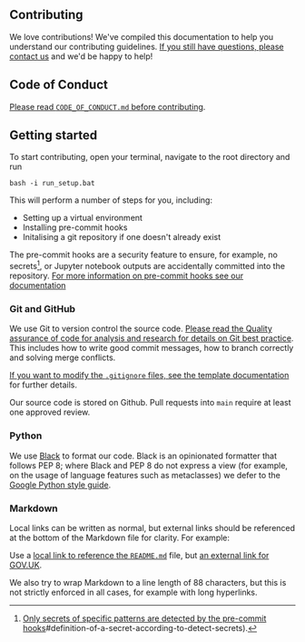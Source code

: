 ## Contributing

We love contributions! We've compiled this documentation to help you understand our
contributing guidelines. [If you still have questions, please contact us][email] and
we'd be happy to help!

## Code of Conduct

[Please read `CODE_OF_CONDUCT.md` before contributing](CODE_OF_CONDUCT.md).

## Getting started

To start contributing, open your terminal, navigate to the root directory and run 

```shell
bash -i run_setup.bat
```
This will perform a number of steps for you, including:
* Setting up a virtual environment 
* Installing pre-commit hooks 
* Initalising a git repository if one doesn't already exist


The pre-commit hooks are a security feature to ensure, for example, no secrets[^1],
or Jupyter notebook outputs are accidentally committed into the
repository. [For more information on pre-commit hooks see our
documentation][pre-commit docs]
[^1]: [Only secrets of specific patterns are detected by the pre-commit
      hooks][pre-commit docs]#definition-of-a-secret-according-to-detect-secrets).


### Git and GitHub

We use Git to version control the source code. [Please read the Quality assurance of code for analysis and research for details on Git best practice][duck-book-version-control]. 
This includes how to write good commit messages, how to branch correctly and solving merge conflicts.

[If you want to modify the `.gitignore` files, see the template
documentation][git ignore docs] for further details.

Our source code is stored on Github. Pull requests into `main` require at least one
approved review.

### Python

We use [Black][black] to format our code. Black is an opinionated formatter that follows PEP 8; 
where Black and PEP 8 do not express a view (for example, on the usage of language features such as metaclasses)
we defer to the [Google Python style guide][google-python-style-guide]. 


### Markdown

Local links can be written as normal, but external links should be referenced at the
bottom of the Markdown file for clarity. For example:

Use a [local link to reference the `README.md`](../../README.md) file, but [an external
link for GOV.UK][gov-uk].

We also try to wrap Markdown to a line length of 88 characters, but this is not
strictly enforced in all cases, for example with long hyperlinks.


[black]: https://github.com/psf/black
[code-of-conduct]: https://github.com/best-practice-and-impact/govcookiecutter/blob/main/%7B%7B%20cookiecutter.repo_name%20%7D%7D/docs/contributor_guide/CODE_OF_CONDUCT.md
[duck-book-version-control]: https://best-practice-and-impact.github.io/qa-of-code-guidance/version_control.html
[pre-commit docs]: https://github.com/DataS-DHSC/dhsc-project-template/blob/main/%7B%7B%20cookiecutter.repo_name%20%7D%7D/docs/user_guide/pre_commit_hooks.md
[git ignore docs]: https://github.com/DataS-DHSC/dhsc-project-template/blob/main/%7B%7B%20cookiecutter.repo_name%20%7D%7D/docs/user_guide/updating_gitignore.md
[pre-commit]: https://pre-commit.com 
[gov-uk]: https://www.gov.uk/
[google-python-style-guide]: https://google.github.io/styleguide/pyguide.html
[email]: mailto:datascience@dhsc.gov.uk
